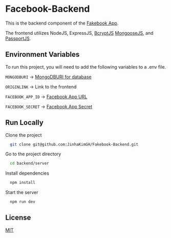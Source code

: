 # Facebook-Backend

This is the backend component of the [Fakebook App](https://github.com/JinhaKimGH/Fakebook-App).

The frontend utilizes NodeJS, ExpressJS, [BcryptJS](https://www.npmjs.com/package/bcrypt) [MongooseJS](https://mongoosejs.com/docs/), and [PassportJS](https://www.passportjs.org/).

## Environment Variables

To run this project, you will need to add the following variables to a .env file.

`MONGODBURI` -> [MongoDBURI for database](https://www.mongodb.com/docs/manual/reference/connection-string/)

`ORIGINLINK` -> Link to the frontend

`FACEBOOK_APP_ID` -> [Facebook App URL](https://developers.facebook.com/)

`FACEBOOK_SECRET` -> [Facebook App Secret](https://developers.facebook.com/)

## Run Locally

Clone the project

```bash
  git clone git@github.com:JinhaKimGH/Fakebook-Backend.git
```

Go to the project directory

```bash
  cd backend/server
```

Install dependencies

```bash
  npm install
```

Start the server

```bash
  npm run dev
```

## License

[MIT](https://choosealicense.com/licenses/mit/)
